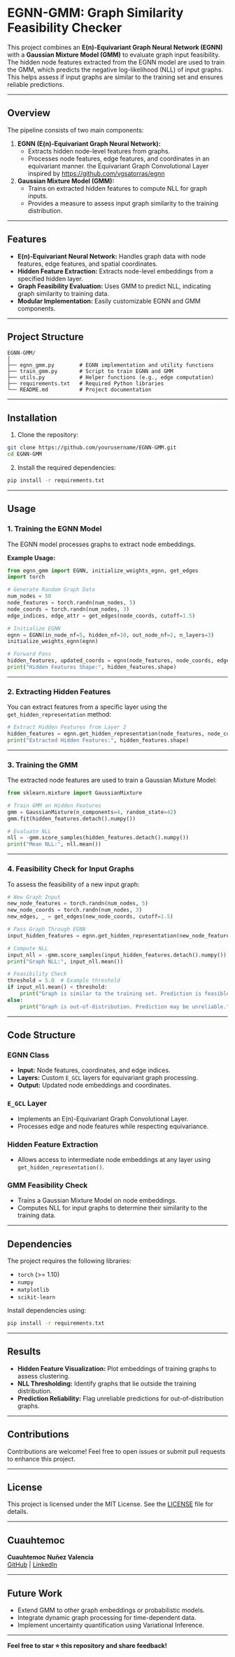 # **EGNN-GMM: Graph Similarity Feasibility Checker**

This project combines an **E(n)-Equivariant Graph Neural Network (EGNN)** with a **Gaussian Mixture Model (GMM)** to evaluate graph input feasibility. The hidden node features extracted from the EGNN model are used to train the GMM, which predicts the negative log-likelihood (NLL) of input graphs. This helps assess if input graphs are similar to the training set and ensures reliable predictions.

---

## **Overview**
The pipeline consists of two main components:
1. **EGNN (E(n)-Equivariant Graph Neural Network):**
   - Extracts hidden node-level features from graphs.
   - Processes node features, edge features, and coordinates in an equivariant manner.
the Equivariant Graph Convolutional Layer inspired by https://github.com/vgsatorras/egnn
2. **Gaussian Mixture Model (GMM):**
   - Trains on extracted hidden features to compute NLL for graph inputs.
   - Provides a measure to assess input graph similarity to the training distribution.

---

## **Features**
- **E(n)-Equivariant Neural Network:** Handles graph data with node features, edge features, and spatial coordinates.
- **Hidden Feature Extraction:** Extracts node-level embeddings from a specified hidden layer.
- **Graph Feasibility Evaluation:** Uses GMM to predict NLL, indicating graph similarity to training data.
- **Modular Implementation:** Easily customizable EGNN and GMM components.

---

## **Project Structure**

```
EGNN-GMM/
│
├── egnn_gmm.py        # EGNN implementation and utility functions
├── train_gmm.py       # Script to train EGNN and GMM
├── utils.py           # Helper functions (e.g., edge computation)
├── requirements.txt   # Required Python libraries
└── README.md          # Project documentation
```

---

## **Installation**

1. Clone the repository:
```bash
git clone https://github.com/yourusername/EGNN-GMM.git
cd EGNN-GMM
```
2. Install the required dependencies:
```bash
pip install -r requirements.txt
```

---

## **Usage**

### **1. Training the EGNN Model**

The EGNN model processes graphs to extract node embeddings.

**Example Usage:**
```python
from egnn_gmm import EGNN, initialize_weights_egnn, get_edges
import torch

# Generate Random Graph Data
num_nodes = 50
node_features = torch.randn(num_nodes, 5)
node_coords = torch.randn(num_nodes, 3)
edge_indices, edge_attr = get_edges(node_coords, cutoff=1.5)

# Initialize EGNN
egnn = EGNN(in_node_nf=5, hidden_nf=10, out_node_nf=2, n_layers=3)
initialize_weights_egnn(egnn)

# Forward Pass
hidden_features, updated_coords = egnn(node_features, node_coords, edge_indices)
print("Hidden Features Shape:", hidden_features.shape)
```

---

### **2. Extracting Hidden Features**

You can extract features from a specific layer using the `get_hidden_representation` method:

```python
# Extract Hidden Features from Layer 2
hidden_features = egnn.get_hidden_representation(node_features, node_coords, edge_indices, layer_index=2)
print("Extracted Hidden Features:", hidden_features.shape)
```

---

### **3. Training the GMM**

The extracted node features are used to train a Gaussian Mixture Model:

```python
from sklearn.mixture import GaussianMixture

# Train GMM on Hidden Features
gmm = GaussianMixture(n_components=4, random_state=42)
gmm.fit(hidden_features.detach().numpy())

# Evaluate NLL
nll = -gmm.score_samples(hidden_features.detach().numpy())
print("Mean NLL:", nll.mean())
```

---

### **4. Feasibility Check for Input Graphs**

To assess the feasibility of a new input graph:

```python
# New Graph Input
new_node_features = torch.randn(num_nodes, 5)
new_node_coords = torch.randn(num_nodes, 3)
new_edges, _ = get_edges(new_node_coords, cutoff=1.5)

# Pass Graph Through EGNN
input_hidden_features = egnn.get_hidden_representation(new_node_features, new_node_coords, new_edges)

# Compute NLL
input_nll = -gmm.score_samples(input_hidden_features.detach().numpy())
print("Graph NLL:", input_nll.mean())

# Feasibility Check
threshold = 5.0  # Example threshold
if input_nll.mean() < threshold:
    print("Graph is similar to the training set. Prediction is feasible.")
else:
    print("Graph is out-of-distribution. Prediction may be unreliable.")
```

---

## **Code Structure**

### **EGNN Class**
- **Input:** Node features, coordinates, and edge indices.
- **Layers:** Custom `E_GCL` layers for equivariant graph processing.
- **Output:** Updated node embeddings and coordinates.

### **`E_GCL` Layer**
- Implements an E(n)-Equivariant Graph Convolutional Layer.
- Processes edge and node features while respecting equivariance.

### **Hidden Feature Extraction**
- Allows access to intermediate node embeddings at any layer using `get_hidden_representation()`.

### **GMM Feasibility Check**
- Trains a Gaussian Mixture Model on node embeddings.
- Computes NLL for input graphs to determine their similarity to the training data.

---

## **Dependencies**
The project requires the following libraries:

- `torch` (>= 1.10)
- `numpy`
- `matplotlib`
- `scikit-learn`

Install dependencies using:
```bash
pip install -r requirements.txt
```

---

## **Results**
- **Hidden Feature Visualization:** Plot embeddings of training graphs to assess clustering.
- **NLL Thresholding:** Identify graphs that lie outside the training distribution.
- **Prediction Reliability:** Flag unreliable predictions for out-of-distribution graphs.

---

## **Contributions**
Contributions are welcome! Feel free to open issues or submit pull requests to enhance this project.

---

## **License**
This project is licensed under the MIT License. See the [LICENSE](LICENSE) file for details.

---

## **Cuauhtemoc**
**Cuauhtemoc Nuñez Valencia**  
[GitHub](https://github.com/cuauhtemocnv) | [LinkedIn](https://linkedin.com/in/cuauhtemocnv)

---

## **Future Work**
- Extend GMM to other graph embeddings or probabilistic models.
- Integrate dynamic graph processing for time-dependent data.
- Implement uncertainty quantification using Variational Inference.

---

**Feel free to star ⭐ this repository and share feedback!**
